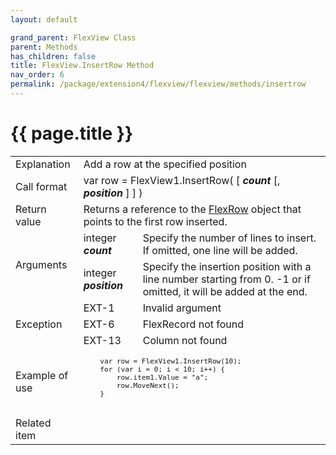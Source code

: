 ```yaml
---
layout: default

grand_parent: FlexView Class
parent: Methods
has_children: false
title: FlexView.InsertRow Method
nav_order: 6
permalink: /package/extension4/flexview/flexview/methods/insertrow
---
```

# {{ page.title }}

<table>
  <tr>
    <td>Explanation</td>
    <td colspan="2">Add a row at the specified position</td>
  </tr>
  <tr>
    <td>Call format</td>
    <td colspan="2">var row = FlexView1.InsertRow( [ <b><i>count</i></b> [, <b><i>position</i></b> ] ] )</td>
  </tr>
  <tr>
    <td>Return value</td>
    <td colspan="2">Returns a reference to the <a href="/package/extension4/flexview/flexrow">FlexRow</a> object that points to the first row inserted.</td>
  </tr>  
  <tr>
    <td rowspan="2">Arguments</td>
    <td>integer <b><i>count</i></b></td>
    <td>Specify the number of lines to insert. If omitted, one line will be added.</td>
  </tr>
    <tr>
    <td>integer <b><i>position</i></b></td>
    <td>Specify the insertion position with a line number starting from 0. -1 or if omitted, it will be added at the end.</td>
  </tr>
  <tr>
    <td rowspan="3">Exception</td>
    <td>EXT-1</td>
    <td>Invalid argument</td>
  </tr>
    <tr>
    <td>EXT-6</td>
    <td>FlexRecord not found</td>
  </tr>
      <tr>
    <td>EXT-13</td>
    <td>Column not found</td>
  </tr>
  <tr>
    <td>Example of use</td>
    <td colspan="2"><code><pre>
    var row = FlexView1.InsertRow(10);
    for (var i = 0; i < 10; i++) {
        row.item1.Value = "a";
        row.MoveNext();
    }
    </pre></code></td>
  </tr>
  <tr>
    <td>Related item</td>
    <td colspan="2"></td>
  </tr>
</table>